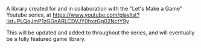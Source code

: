 A library created for and in collaboration with the "Let's Make a Game" Youtube series, at https://www.youtube.com/playlist?list=PLQqJmP1zGGnARLCDVJY0hxzGg02NctY9y

This will be updated and added to throughout the series, and will eventually be a fully featured game library.